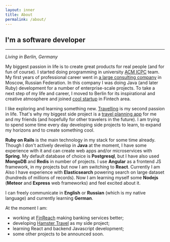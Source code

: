 ```yaml
---
layout: inner
title: About
permalink: /about/
---
```


## I'm a software developer
---

_Living in Berlin, Germany_

My biggest passion in life is to create great products for real people (and for fun of course).
I started doing programming in university [ACM ICPC](https://icpc.baylor.edu/) team. My first years
of professional career went in [a large consulting company](http://at-consulting.co.uk/) in Moscow, Russian Federation.
In this company I was doing Java (and later Ruby) development for a number of enterprise-scale projects.
To take a next step of my life and career, I moved to Berlin for its inspirational and creative atmosphere and joined [cool startup](http://finreach.de) in Fintech area.

I like exploring and learning something new. [Travelling](https://www.tripadvisor.co.uk/members/altmer) is my second passion in life. That's why my biggest side project is a [travel planning app](http://hamster.travel) for me and my friends (and hopefully for other travelers in the future). I am trying to spend some time every day developing side projects to learn, to expand my horizons and to create something cool.

**Ruby on Rails** is the main technology in my stack for some time already. Though I don't actively develop in **Java**
at the moment, I have some experience with it and can create web apps and/or microservices with **Spring**.
My default database of choice is **Postgresql**, but I have also used **MongoDB** and **Redis** in number of projects.
I use **Angular** as a frontend JS framework, in my projects but now I am switching to **React**. Currently I am
Also I have experience with **Elasticsearch** powering search on large dataset (hundreds of millions of records).
Now I am learning myself some **Nodejs** (**Meteor** and **Express** web frameworks) and feel excited about it.

I can freely communicate in **English** or **Russian** (which is my native language) and currently learning **German**.

At the moment I am:

- working at [FinReach](http://finreach.de) making banking services better;
- developing [Hamster Travel](http://hamster.travel) as my side project;
- learning React and backend Javascript development;
- some other projects to be announced soon.
